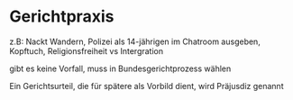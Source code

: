# Gerichtpraxis
z.B: Nackt Wandern, Polizei als 14-jährigen im Chatroom ausgeben, Kopftuch, Religionsfreiheit vs Intergration

gibt es keine Vorfall, muss in Bundesgerichtprozess wählen

Ein Gerichtsurteil, die für spätere als Vorbild dient, wird Präjusdiz genannt
